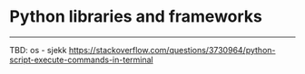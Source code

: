 # Python libraries and frameworks

---
TBD: os - sjekk https://stackoverflow.com/questions/3730964/python-script-execute-commands-in-terminal
